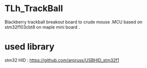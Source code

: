 # TLh_TrackBall
Blackberry trackball breakout board to crude mouse .MCU based on stm32f103cbt8 on maple mini board .

# used library
stm32 HID : https://github.com/arpruss/USBHID_stm32f1
